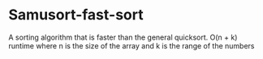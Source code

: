 # Samusort-fast-sort
A sorting algorithm that is faster than the general quicksort. O(n + k) runtime where n is the size of the array and k is the range of the numbers
